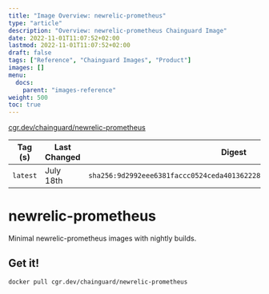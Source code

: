 ```yaml
---
title: "Image Overview: newrelic-prometheus"
type: "article"
description: "Overview: newrelic-prometheus Chainguard Image"
date: 2022-11-01T11:07:52+02:00
lastmod: 2022-11-01T11:07:52+02:00
draft: false
tags: ["Reference", "Chainguard Images", "Product"]
images: []
menu:
  docs:
    parent: "images-reference"
weight: 500
toc: true
---
```


[cgr.dev/chainguard/newrelic-prometheus](https://github.com/chainguard-images/images/tree/main/images/newrelic-prometheus)

| Tag (s)   | Last Changed | Digest                                                                    |
|-----------|--------------|---------------------------------------------------------------------------|
|  `latest` | July 18th    | `sha256:9d2992eee6381faccc0524ceda401362228edf165d3196ec8e4ebfd74218897a` |

# newrelic-prometheus

Minimal newrelic-prometheus images with nightly builds.

## Get it!

```shell
docker pull cgr.dev/chainguard/newrelic-prometheus
```

